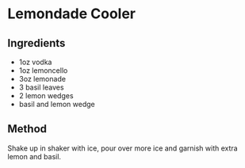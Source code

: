 # Lemondade Cooler

## Ingredients

- 1oz vodka
- 1oz lemoncello
- 3oz lemonade
- 3 basil leaves
- 2 lemon wedges
- basil and lemon wedge

## Method

Shake up in shaker with ice, pour over more ice and garnish with extra lemon and basil.
